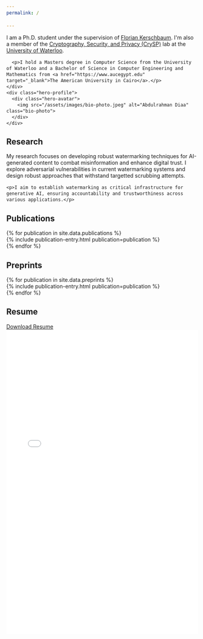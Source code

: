 ```yaml
---
permalink: /

---
```


<main>
<section class="hero-section">
  <div class="hero-content">
    <div class="hero-text">
      <p>I am a Ph.D. student under the supervision of <a href="https://cs.uwaterloo.ca/~fkerschb/" target="_blank">Florian Kerschbaum</a>. I'm also a member of the <a href="https://crysp.uwaterloo.ca" target="_blank">Cryptography, Security, and Privacy (CrySP)</a> lab at the <a href="https://uwaterloo.ca" target="_blank">University of Waterloo</a>.</p>

      <p>I hold a Masters degree in Computer Science from the University of Waterloo and a Bachelor of Science in Computer Engineering and Mathematics from <a href="https://www.aucegypt.edu" target="_blank">The American University in Cairo</a>.</p>
    </div>
    <div class="hero-profile">
      <div class="hero-avatar">
        <img src="/assets/images/bio-photo.jpeg" alt="Abdulrahman Diaa" class="bio-photo">
      </div>
    </div>
  </div>
</section>

<h2><span class="section-header">Research</span></h2>

<section class="section-content">
  <div class="research-summary">
    <p>My research focuses on developing robust watermarking techniques for AI-generated content to combat misinformation and enhance digital trust. I explore adversarial vulnerabilities in current watermarking systems and design robust approaches that withstand targetted scrubbing attempts.</p>
    
    <p>I aim to establish watermarking as critical infrastructure for generative AI, ensuring accountability and trustworthiness across various applications.</p>
  </div>
</section>

<h2><span class="section-header">Publications</span></h2>

<section class="section-content">
  {% for publication in site.data.publications %}
    <article class="publication-wrapper">
      {% include publication-entry.html publication=publication %}
    </article>
  {% endfor %}
</section>

<h2><span class="section-header">Preprints</span></h2>

<section class="section-content">
  {% for publication in site.data.preprints %}
    <article class="publication-wrapper">
      {% include publication-entry.html publication=publication %}
    </article>
  {% endfor %}
</section>

<h2><span class="section-header">Resume</span></h2>

<section class="section-content">
  <div class="resume-container">
    <div class="resume-actions">
      <a href="{{ site.baseurl }}/assets/resume.pdf" class="download-button" download>
        <i class="fas fa-download"></i> Download Resume
      </a>
    </div>
    <div class="pdf-container">
      <iframe src="{{ site.baseurl }}/assets/resume.pdf" width="100%" height="800px" style="border: none;" title="Abdulrahman Diaa's Resume">
          This browser does not support PDFs. Please download the PDF to view it:
          <a href="{{ site.baseurl }}/assets/resume.pdf" class="paper-link">Download PDF</a>.
      </iframe>
    </div>
  </div>
</section>
</main>
